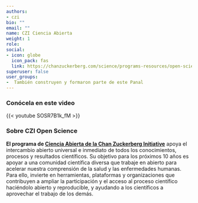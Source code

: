 ```yaml
---
authors:
- czi
bio: ""
email: ""
name: CZI Ciencia Abierta
weight: 1
role: 
social:
- icon: globe
  icon_pack: fas
  link: https://chanzuckerberg.com/science/programs-resources/open-science/
superuser: false
user_groups:
-  También construyen y formaron parte de este Panal
---
```


### Conócela en este video

{{< youtube SOSR7B1k_fM >}} 

### Sobre CZI Open Science

**El programa de [Ciencia Abierta de la Chan Zuckerberg Initiative](https://chanzuckerberg.com/science/programs-resources/open-science/)** apoya el intercambio abierto universal e inmediato de todos los conocimientos, procesos y resultados científicos. Su objetivo para los próximos 10 años es apoyar a una comunidad científica diversa que trabaje en abierto para acelerar nuestra comprensión de la salud y las enfermedades humanas. Para ello, invierte en herramientas, plataformas y organizaciones que contribuyen a ampliar la participación y el acceso al proceso científico haciéndolo abierto y reproducible, y ayudando a los científicos a aprovechar el trabajo de los demás.


